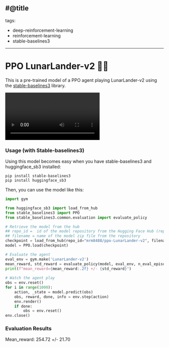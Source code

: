 #@title
---
tags:
- deep-reinforcement-learning
- reinforcement-learning
- stable-baselines3
---
# PPO LunarLander-v2 🚀🌑

This is a pre-trained model of a PPO agent playing LunarLander-v2 using the [stable-baselines3](https://github.com/DLR-RM/stable-baselines3) library.


<video src="https://huggingface.co/mrm8488/ppo-LunarLander-v2/resolve/main/output.mp4" controls autoplay loop></video>

### Usage (with Stable-baselines3)
Using this model becomes easy when you have stable-baselines3 and huggingface_sb3 installed:

```
pip install stable-baselines3
pip install huggingface_sb3
```

Then, you can use the model like this:

```python
import gym

from huggingface_sb3 import load_from_hub
from stable_baselines3 import PPO
from stable_baselines3.common.evaluation import evaluate_policy

# Retrieve the model from the hub
## repo_id =  id of the model repository from the Hugging Face Hub (repo_id = mrm8488/ppo-LunarLander-v2)
## filename = name of the model zip file from the repository
checkpoint = load_from_hub(repo_id="mrm8488/ppo-LunarLander-v2", filename="ppo-LunarLander-v2")
model = PPO.load(checkpoint)

# Evaluate the agent
eval_env = gym.make('LunarLander-v2')
mean_reward, std_reward = evaluate_policy(model, eval_env, n_eval_episodes=10, deterministic=True)
print(f"mean_reward={mean_reward:.2f} +/- {std_reward}")
 
# Watch the agent play
obs = env.reset()
for i in range(1000):
    action, _state = model.predict(obs)
    obs, reward, done, info = env.step(action)
    env.render()
    if done:
        obs = env.reset()
env.close()
```

### Evaluation Results
Mean_reward: 254.72 +/- 21.70
